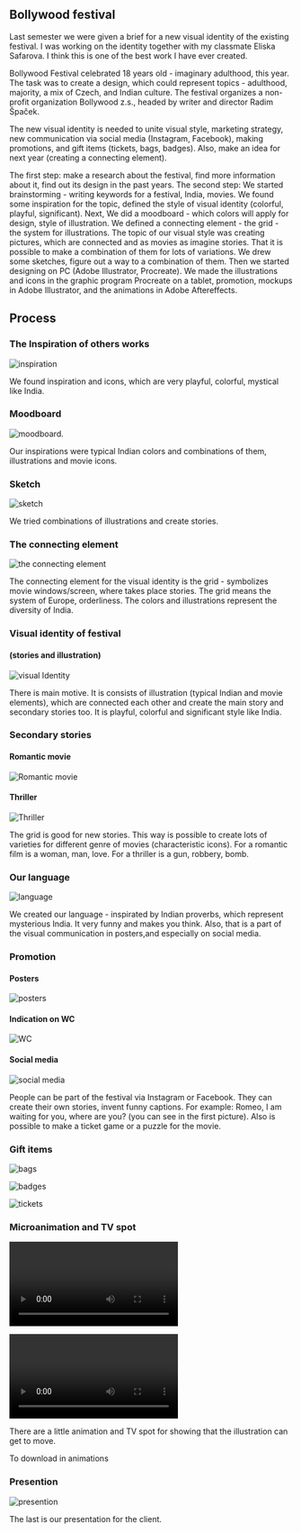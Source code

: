 
## Bollywood festival

Last semester we were given a brief for a new visual identity of the existing festival. I was working on the identity together with my classmate Eliska Safarova. I think this is one of the best work I have ever created.

Bollywood Festival celebrated 18 years old - imaginary adulthood, this year. The task was to create a design, which could represent topics - adulthood, majority, a mix of Czech, and Indian culture. The festival organizes a non-profit organization Bollywood z.s., headed by writer and director Radim Špaček.

The new visual identity is needed to unite visual style, marketing strategy, new communication via social media (Instagram, Facebook), making promotions, and gift items (tickets, bags, badges). Also, make an idea for next year (creating a connecting element).

The first step: make a research about the festival, find more information about it,  find out its design in the past years. 
The second step: We started brainstorming - writing keywords for a festival, India, movies. We found some inspiration for the topic, defined the style of visual identity (colorful, playful, significant).
Next, We did a moodboard - which colors will apply for design, style of illustration. We defined a connecting element - the grid - the system for illustrations. The topic of our visual style was creating pictures, which are connected and as movies as imagine stories. That it is possible to make a combination of them for lots of variations. We drew some sketches, figure out a way to a combination of them. Then we started designing on PC (Adobe Illustrator, Procreate). We made the illustrations and icons in the graphic program Procreate on a tablet, promotion, mockups in Adobe Illustrator, and the animations in Adobe Aftereffects. 

## Process

### The Inspiration of others works
![inspiration](images/inspiration-festival-works.jpg)

We found inspiration and icons, which are very playful, colorful, mystical like India. 

### Moodboard

![moodboard.](images/inspiration-festival-colors.jpg)

Our inspirations were typical Indian colors and combinations of them, illustrations and movie icons.

### Sketch

![sketch](images/sketch-festival.jpg)

We tried combinations of illustrations and create stories.

### The connecting element

![the connecting element](images/element-festival.jpg)

The connecting element for the visual identity is the grid - symbolizes movie windows/screen, where takes place stories.
The grid means the system of Europe, orderliness. The colors and illustrations represent the diversity of India.

### Visual identity of festival  
#### (stories and illustration)

![visual Identity](images/stories-illustrations-festival.jpg)

There is main motive. It is consists of illustration (typical Indian and movie elements), which are connected each other and create the main story and secondary stories too. It is playful, colorful and significant style like India.

### Secondary stories
#### Romantic movie

![Romantic movie](images/romantic-movie-festival.jpg)

#### Thriller

![Thriller](images/thriller-festival.jpg)

The grid is good for new stories. This way is possible to create lots of varieties for different genre of movies (characteristic icons). For a romantic film is a woman, man, love. For a thriller is a gun, robbery, bomb.

### Our language 

![language](images/language-festival.jpg)

We created our language - inspirated by Indian proverbs, which represent mysterious India. It very funny and makes you think. Also, that is a part of the visual communication in posters,and especially on social media. 

### Promotion

#### Posters

![posters](images/posters-festival.jpg)

#### Indication on WC

![WC](images/wc-festival.jpg)

#### Social media

![social media](images/social-media-festival.jpg)

People can be part of the festival via Instagram or Facebook. They can create their own stories, invent funny captions. 
For example: Romeo, I am waiting for you, where are you? (you can see in the first picture). Also is possible to make a ticket game or a puzzle for the movie. 

### Gift items

![bags](images/bag-festival.jpg)

![badges](images/badges-festival.jpg)

![tickets](images/tickets-festival.jpg)

### Microanimation and TV spot

![Microanimation](animations/microanimation.mp4)

![TV spot](animations/TV-spot.mp4)

There are a little animation and TV spot for showing that the illustration can get to move.

To download in animations

### Presention 

![presention](presentation.jpg)

The last is our presentation for the client.



